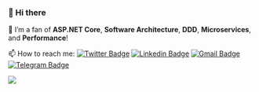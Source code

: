 ### 👋 Hi there 

💙 I’m a fan of **ASP.NET Core**, **Software Architecture**, **DDD**, **Microservices**, and **Performance**!

📫 How to reach me: 
[![Twitter Badge](https://img.shields.io/badge/-@mjebrahimi72-00acee?style=flat&logo=Twitter&logoColor=white)](https://twitter.com/intent/follow?screen_name=@mjebrahimi72 "Follow on Twitter")
[![Linkedin Badge](https://img.shields.io/badge/-mjebrahimi-0072b1?style=flat&logo=Linkedin&logoColor=white)](https://www.linkedin.com/in/mjebrahimi/ "Connect on LinkedIn")
[![Gmail Badge](https://img.shields.io/badge/-mj.ebrahimi72@gmail.com-c14438?style=flat&logo=Gmail&logoColor=white)](mailto:mj.ebrahimi72@gmail.com "Connect via Email")
[![Telegram Badge](https://img.shields.io/badge/-mjebrahimi-grey?style=flat&logo=Telegram&logoColor=white)](https://t.me/mjebrahimi "Contact on Telegram")


![](https://github-readme-stats.vercel.app/api?username=mjebrahimi&show_icons=true&count_private=true&include_all_commits=true)
